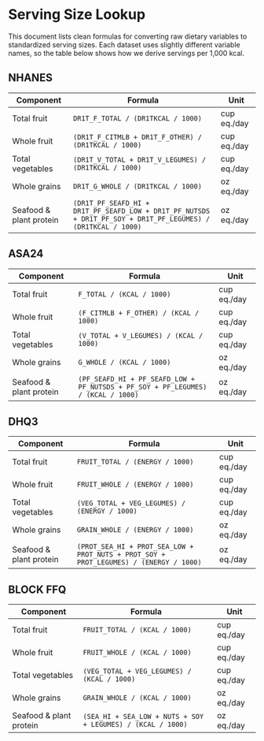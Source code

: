 # Serving Size Lookup

This document lists clean formulas for converting raw dietary variables to standardized serving sizes. Each dataset uses slightly different variable names, so the table below shows how we derive servings per 1,000 kcal.

## NHANES

| Component | Formula | Unit |
|-----------|---------|------|
| Total fruit | `DR1T_F_TOTAL / (DR1TKCAL / 1000)` | cup eq./day |
| Whole fruit | `(DR1T_F_CITMLB + DR1T_F_OTHER) / (DR1TKCAL / 1000)` | cup eq./day |
| Total vegetables | `(DR1T_V_TOTAL + DR1T_V_LEGUMES) / (DR1TKCAL / 1000)` | cup eq./day |
| Whole grains | `DR1T_G_WHOLE / (DR1TKCAL / 1000)` | oz eq./day |
| Seafood & plant protein | `(DR1T_PF_SEAFD_HI + DR1T_PF_SEAFD_LOW + DR1T_PF_NUTSDS + DR1T_PF_SOY + DR1T_PF_LEGUMES) / (DR1TKCAL / 1000)` | oz eq./day |

## ASA24

| Component | Formula | Unit |
|-----------|---------|------|
| Total fruit | `F_TOTAL / (KCAL / 1000)` | cup eq./day |
| Whole fruit | `(F_CITMLB + F_OTHER) / (KCAL / 1000)` | cup eq./day |
| Total vegetables | `(V_TOTAL + V_LEGUMES) / (KCAL / 1000)` | cup eq./day |
| Whole grains | `G_WHOLE / (KCAL / 1000)` | oz eq./day |
| Seafood & plant protein | `(PF_SEAFD_HI + PF_SEAFD_LOW + PF_NUTSDS + PF_SOY + PF_LEGUMES) / (KCAL / 1000)` | oz eq./day |

## DHQ3

| Component | Formula | Unit |
|-----------|---------|------|
| Total fruit | `FRUIT_TOTAL / (ENERGY / 1000)` | cup eq./day |
| Whole fruit | `FRUIT_WHOLE / (ENERGY / 1000)` | cup eq./day |
| Total vegetables | `(VEG_TOTAL + VEG_LEGUMES) / (ENERGY / 1000)` | cup eq./day |
| Whole grains | `GRAIN_WHOLE / (ENERGY / 1000)` | oz eq./day |
| Seafood & plant protein | `(PROT_SEA_HI + PROT_SEA_LOW + PROT_NUTS + PROT_SOY + PROT_LEGUMES) / (ENERGY / 1000)` | oz eq./day |

## BLOCK FFQ

| Component | Formula | Unit |
|-----------|---------|------|
| Total fruit | `FRUIT_TOTAL / (KCAL / 1000)` | cup eq./day |
| Whole fruit | `FRUIT_WHOLE / (KCAL / 1000)` | cup eq./day |
| Total vegetables | `(VEG_TOTAL + VEG_LEGUMES) / (KCAL / 1000)` | cup eq./day |
| Whole grains | `GRAIN_WHOLE / (KCAL / 1000)` | oz eq./day |
| Seafood & plant protein | `(SEA_HI + SEA_LOW + NUTS + SOY + LEGUMES) / (KCAL / 1000)` | oz eq./day |
